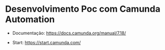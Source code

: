 # Desenvolvimento Poc com Camunda Automation


 - Documentação:
   https://docs.camunda.org/manual/7.18/

- Start:
  https://start.camunda.com/
